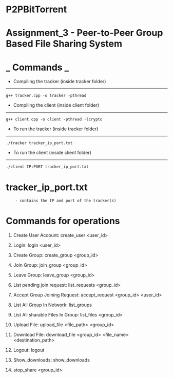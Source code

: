 # P2PBitTorrent
# Assignment_3 - Peer-to-Peer Group Based File Sharing System

# _ Commands _


- Compiling the tracker (inside tracker folder)
-----------------------------------------------
    g++ tracker.cpp -o tracker -pthread


- Compiling the client   (inside client folder)
-----------------------------------------------
    g++ client.cpp -o client -pthread -lcrypto


- To run the tracker (inside tracker folder)
-----------------------------------------------
    ./tracker tracker_ip_port.txt


- To run the client (inside client folder)
-----------------------------------------------
    ./client IP:PORT tracker_ip_port.txt


# tracker_ip_port.txt
        - contains the IP and port of the tracker(s)

# Commands for operations

1. Create User Account: create_user <user_id> <passwd>

2. Login: login <user_id> <passwd>

3. Create Group: create_group <group_id>

4. Join Group: join_group <group_id>

5. Leave Group: leave_group <group_id>

6. List pending join request: list_requests <group_id>

7. Accept Group Joining Request: accept_request <group_id> <user_id>

8. List All Group In Network: list_groups

9. List All sharable Files In Group: list_files <group_id>

10. Upload File: upload_file <file_path> <group_id>

11. Download File: download_file <group_id> <file_name> <destination_path>

12. Logout: logout

13. Show_downloads: show_downloads

14. stop_share <group_id> <filename>

